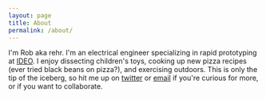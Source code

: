 ```yaml
---
layout: page
title: About
permalink: /about/
---
```


I'm Rob aka rehr. I'm an electrical engineer specializing in rapid prototyping at [IDEO](https://www.ideo.com). I enjoy dissecting children's toys, cooking up new pizza recipes (ever tried black beans on pizza?), and exercising outdoors. This is only the tip of the iceberg, so hit me up on [twitter](https://twitter.com/mediumrehr) or [email](mailto:heyrob@hackth.is) if you're curious for more, or if you want to collaborate.
